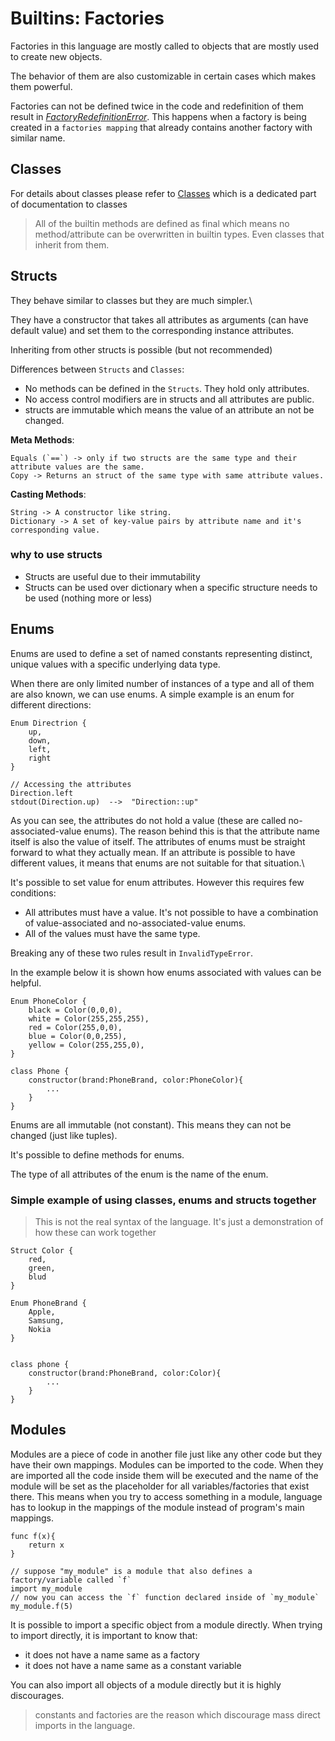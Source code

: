 # Builtins: Factories

Factories in this language are mostly called to objects that are mostly used to create new objects.

The behavior of them are also customizable in certain cases which makes them powerful.

Factories can not be defined twice in the code and redefinition of them result in _[FactoryRedefinitionError](/docs/Principals/builtins/errors.md/#factoryredefinitionerror)_. This happens when a factory is being created in a `factories mapping` that already contains another factory with similar name.





## Classes

For details about classes please refer to [Classes](/docs/Principals/factories/classes/classes.md) which is a dedicated part of documentation to classes

> All of the builtin methods are defined as final which means no method/attribute can be overwritten in builtin types. Even classes that inherit from them.




## Structs

They behave similar to classes but they are much simpler.\

They have a constructor that takes all attributes as arguments (can have default value) and set them to the corresponding instance attributes.

Inheriting from other structs is possible (but not recommended)


Differences between `Structs` and `Classes`:

- No methods can be defined in the `Structs`. They hold only attributes.
- No access control modifiers are in structs and all attributes are public.
- structs are immutable which means the value of an attribute an not be changed.

**Meta Methods**:

    Equals (`==`) -> only if two structs are the same type and their attribute values are the same.
    Copy -> Returns an struct of the same type with same attribute values.


**Casting Methods**:

    String -> A constructor like string.
    Dictionary -> A set of key-value pairs by attribute name and it's corresponding value.


### why to use structs
- Structs are useful due to their immutability
- Structs can be used over dictionary when a specific structure needs to be used (nothing more or less)



## Enums

Enums are used to define a set of named constants representing distinct, unique values with a specific underlying data type.

When there are only limited number of instances of a type and all of them are also known, we can use enums. A simple example is an enum for different directions:

    Enum Directrion {
        up,
        down,
        left,
        right
    }

    // Accessing the attributes
    Direction.left
    stdout(Direction.up)  -->  "Direction::up"

As you can see, the attributes do not hold a value (these are called no-associated-value enums). The reason behind this is that the attribute name itself is also the value of itself. The attributes of enums must be straight forward to what they actually mean. If an attribute is possible to have different values, it means that enums are not suitable for that situation.\

It's possible to set value for enum attributes. However this requires few conditions:
- All attributes must have a value. It's not possible to have a combination of value-associated and no-associated-value enums.
- All of the values must have the same type.

Breaking any of these two rules result in `InvalidTypeError`.


In the example below it is shown how enums associated with values can be helpful.

    Enum PhoneColor {
        black = Color(0,0,0),
        white = Color(255,255,255),
        red = Color(255,0,0),
        blue = Color(0,0,255),
        yellow = Color(255,255,0),
    }

    class Phone {
        constructor(brand:PhoneBrand, color:PhoneColor){
            ...
        }
    }


Enums are all immutable (not constant). This means they can not be changed (just like tuples).

It's possible to define methods for enums.

The type of all attributes of the enum is the name of the enum.


### Simple example of using classes, enums and structs together

> This is not the real syntax of the language. It's just a demonstration of how these can work together

    Struct Color {
        red,
        green,
        blud
    }

    Enum PhoneBrand {
        Apple,
        Samsung,
        Nokia
    }


    class phone {
        constructor(brand:PhoneBrand, color:Color){
            ...
        }
    }




## Modules

Modules are a piece of code in another file just like any other code but they have their own mappings. Modules can be imported to the code. When they are imported all the code inside them will be executed and the name of the module will be set as the placeholder for all variables/factories that exist there. This means when you try to access something in a module, language has to lookup in the mappings of the module instead of program's main mappings.

    func f(x){
        return x
    }

    // suppose "my_module" is a module that also defines a factory/variable called `f`
    import my_module
    // now you can access the `f` function declared inside of `my_module`
    my_module.f(5)

It is possible to import a specific object from a module directly. When trying to import directly, it is important to know that:
- it does not have a name same as a factory
- it does not have a name same as a constant variable

You can also import all objects of a module directly but it is highly discourages.

> constants and factories are the reason which discourage mass direct imports in the language.
